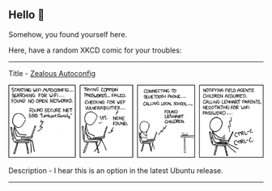 ## Hello 👀

Somehow, you found yourself here.

Here, have a random XKCD comic for your troubles:

-----------------------------------

Title - [Zealous Autoconfig](https://xkcd.com/416)

![Zealous Autoconfig](./random_comic.png)

Description - I hear this is an option in the latest Ubuntu release.

-----------------------------------